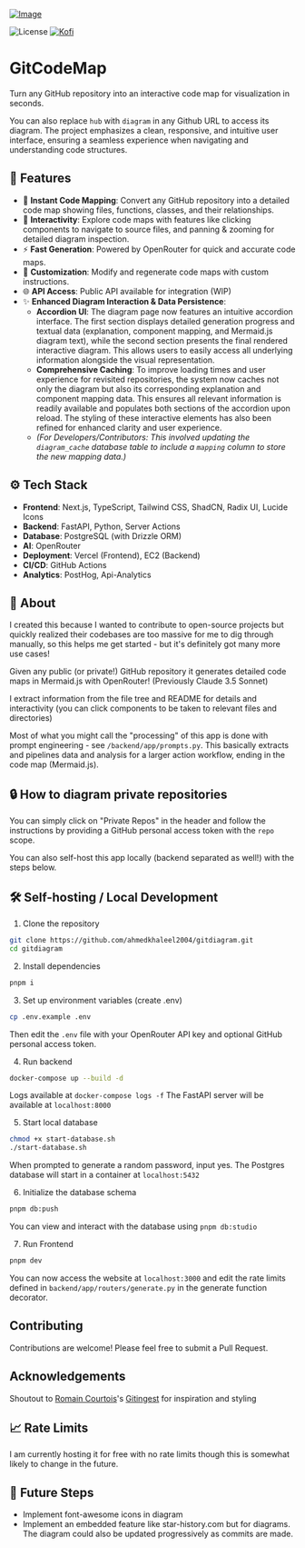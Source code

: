 [![Image](./docs/readme_img.png "GitCodeMap Front Page")](https://gitdiagram.com/)

![License](https://img.shields.io/badge/license-MIT-blue.svg)
[![Kofi](https://img.shields.io/badge/Kofi-F16061.svg?logo=ko-fi&logoColor=white)](https://ko-fi.com/ahmedkhaleel2004)

# GitCodeMap

Turn any GitHub repository into an interactive code map for visualization in seconds.

You can also replace `hub` with `diagram` in any Github URL to access its diagram.
The project emphasizes a clean, responsive, and intuitive user interface, ensuring a seamless experience when navigating and understanding code structures.

## 🚀 Features

- 👀 **Instant Code Mapping**: Convert any GitHub repository into a detailed code map showing files, functions, classes, and their relationships.
- 🎨 **Interactivity**: Explore code maps with features like clicking components to navigate to source files, and panning & zooming for detailed diagram inspection.
- ⚡ **Fast Generation**: Powered by OpenRouter for quick and accurate code maps.
- 🔄 **Customization**: Modify and regenerate code maps with custom instructions.
- 🌐 **API Access**: Public API available for integration (WIP)
- ✨ **Enhanced Diagram Interaction & Data Persistence**:
  - **Accordion UI**: The diagram page now features an intuitive accordion interface. The first section displays detailed generation progress and textual data (explanation, component mapping, and Mermaid.js diagram text), while the second section presents the final rendered interactive diagram. This allows users to easily access all underlying information alongside the visual representation.
  - **Comprehensive Caching**: To improve loading times and user experience for revisited repositories, the system now caches not only the diagram but also its corresponding explanation and component mapping data. This ensures all relevant information is readily available and populates both sections of the accordion upon reload. The styling of these interactive elements has also been refined for enhanced clarity and user experience.
  - *(For Developers/Contributors: This involved updating the `diagram_cache` database table to include a `mapping` column to store the new mapping data.)*

## ⚙️ Tech Stack

- **Frontend**: Next.js, TypeScript, Tailwind CSS, ShadCN, Radix UI, Lucide Icons
- **Backend**: FastAPI, Python, Server Actions
- **Database**: PostgreSQL (with Drizzle ORM)
- **AI**: OpenRouter
- **Deployment**: Vercel (Frontend), EC2 (Backend)
- **CI/CD**: GitHub Actions
- **Analytics**: PostHog, Api-Analytics

## 🤔 About

I created this because I wanted to contribute to open-source projects but quickly realized their codebases are too massive for me to dig through manually, so this helps me get started - but it's definitely got many more use cases!

Given any public (or private!) GitHub repository it generates detailed code maps in Mermaid.js with OpenRouter! (Previously Claude 3.5 Sonnet)

I extract information from the file tree and README for details and interactivity (you can click components to be taken to relevant files and directories)

Most of what you might call the "processing" of this app is done with prompt engineering - see `/backend/app/prompts.py`. This basically extracts and pipelines data and analysis for a larger action workflow, ending in the code map (Mermaid.js).

## 🔒 How to diagram private repositories

You can simply click on "Private Repos" in the header and follow the instructions by providing a GitHub personal access token with the `repo` scope.

You can also self-host this app locally (backend separated as well!) with the steps below.

## 🛠️ Self-hosting / Local Development

1. Clone the repository

```bash
git clone https://github.com/ahmedkhaleel2004/gitdiagram.git
cd gitdiagram
```

2. Install dependencies

```bash
pnpm i
```

3. Set up environment variables (create .env)

```bash
cp .env.example .env
```

Then edit the `.env` file with your OpenRouter API key and optional GitHub personal access token.

4. Run backend

```bash
docker-compose up --build -d
```

Logs available at `docker-compose logs -f`
The FastAPI server will be available at `localhost:8000`

5. Start local database

```bash
chmod +x start-database.sh
./start-database.sh
```

When prompted to generate a random password, input yes.
The Postgres database will start in a container at `localhost:5432`

6. Initialize the database schema

```bash
pnpm db:push
```

You can view and interact with the database using `pnpm db:studio`

7. Run Frontend

```bash
pnpm dev
```

You can now access the website at `localhost:3000` and edit the rate limits defined in `backend/app/routers/generate.py` in the generate function decorator.

## Contributing

Contributions are welcome! Please feel free to submit a Pull Request.

## Acknowledgements

Shoutout to [Romain Courtois](https://github.com/cyclotruc)'s [Gitingest](https://gitingest.com/) for inspiration and styling

## 📈 Rate Limits

I am currently hosting it for free with no rate limits though this is somewhat likely to change in the future.

<!-- If you would like to bypass these, self-hosting instructions are provided. I also plan on adding an input for your own Anthropic API key.

Diagram generation:

- 1 request per minute
- 5 requests per day -->

## 🤔 Future Steps

- Implement font-awesome icons in diagram
- Implement an embedded feature like star-history.com but for diagrams. The diagram could also be updated progressively as commits are made.
